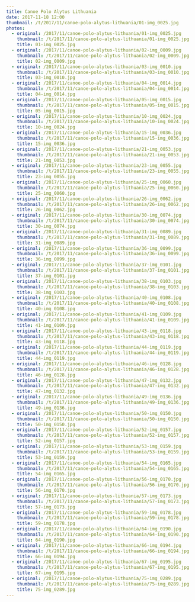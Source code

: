 ```yaml
---
title: Canoe Polo Alytus Lithuania
date: 2017-11-18 12:00
thumbnail: /t/2017/11/canoe-polo-alytus-lithuania/01-img_0025.jpg
photos:
  - original: /2017/11/canoe-polo-alytus-lithuania/01-img_0025.jpg
    thumbnail: /t/2017/11/canoe-polo-alytus-lithuania/01-img_0025.jpg
    title: 01-img_0025.jpg
  - original: /2017/11/canoe-polo-alytus-lithuania/02-img_0009.jpg
    thumbnail: /t/2017/11/canoe-polo-alytus-lithuania/02-img_0009.jpg
    title: 02-img_0009.jpg
  - original: /2017/11/canoe-polo-alytus-lithuania/03-img_0010.jpg
    thumbnail: /t/2017/11/canoe-polo-alytus-lithuania/03-img_0010.jpg
    title: 03-img_0010.jpg
  - original: /2017/11/canoe-polo-alytus-lithuania/04-img_0014.jpg
    thumbnail: /t/2017/11/canoe-polo-alytus-lithuania/04-img_0014.jpg
    title: 04-img_0014.jpg
  - original: /2017/11/canoe-polo-alytus-lithuania/05-img_0015.jpg
    thumbnail: /t/2017/11/canoe-polo-alytus-lithuania/05-img_0015.jpg
    title: 05-img_0015.jpg
  - original: /2017/11/canoe-polo-alytus-lithuania/10-img_0024.jpg
    thumbnail: /t/2017/11/canoe-polo-alytus-lithuania/10-img_0024.jpg
    title: 10-img_0024.jpg
  - original: /2017/11/canoe-polo-alytus-lithuania/15-img_0036.jpg
    thumbnail: /t/2017/11/canoe-polo-alytus-lithuania/15-img_0036.jpg
    title: 15-img_0036.jpg
  - original: /2017/11/canoe-polo-alytus-lithuania/21-img_0053.jpg
    thumbnail: /t/2017/11/canoe-polo-alytus-lithuania/21-img_0053.jpg
    title: 21-img_0053.jpg
  - original: /2017/11/canoe-polo-alytus-lithuania/23-img_0055.jpg
    thumbnail: /t/2017/11/canoe-polo-alytus-lithuania/23-img_0055.jpg
    title: 23-img_0055.jpg
  - original: /2017/11/canoe-polo-alytus-lithuania/25-img_0060.jpg
    thumbnail: /t/2017/11/canoe-polo-alytus-lithuania/25-img_0060.jpg
    title: 25-img_0060.jpg
  - original: /2017/11/canoe-polo-alytus-lithuania/26-img_0062.jpg
    thumbnail: /t/2017/11/canoe-polo-alytus-lithuania/26-img_0062.jpg
    title: 26-img_0062.jpg
  - original: /2017/11/canoe-polo-alytus-lithuania/30-img_0074.jpg
    thumbnail: /t/2017/11/canoe-polo-alytus-lithuania/30-img_0074.jpg
    title: 30-img_0074.jpg
  - original: /2017/11/canoe-polo-alytus-lithuania/31-img_0089.jpg
    thumbnail: /t/2017/11/canoe-polo-alytus-lithuania/31-img_0089.jpg
    title: 31-img_0089.jpg
  - original: /2017/11/canoe-polo-alytus-lithuania/36-img_0099.jpg
    thumbnail: /t/2017/11/canoe-polo-alytus-lithuania/36-img_0099.jpg
    title: 36-img_0099.jpg
  - original: /2017/11/canoe-polo-alytus-lithuania/37-img_0101.jpg
    thumbnail: /t/2017/11/canoe-polo-alytus-lithuania/37-img_0101.jpg
    title: 37-img_0101.jpg
  - original: /2017/11/canoe-polo-alytus-lithuania/38-img_0103.jpg
    thumbnail: /t/2017/11/canoe-polo-alytus-lithuania/38-img_0103.jpg
    title: 38-img_0103.jpg
  - original: /2017/11/canoe-polo-alytus-lithuania/40-img_0108.jpg
    thumbnail: /t/2017/11/canoe-polo-alytus-lithuania/40-img_0108.jpg
    title: 40-img_0108.jpg
  - original: /2017/11/canoe-polo-alytus-lithuania/41-img_0109.jpg
    thumbnail: /t/2017/11/canoe-polo-alytus-lithuania/41-img_0109.jpg
    title: 41-img_0109.jpg
  - original: /2017/11/canoe-polo-alytus-lithuania/43-img_0118.jpg
    thumbnail: /t/2017/11/canoe-polo-alytus-lithuania/43-img_0118.jpg
    title: 43-img_0118.jpg
  - original: /2017/11/canoe-polo-alytus-lithuania/44-img_0119.jpg
    thumbnail: /t/2017/11/canoe-polo-alytus-lithuania/44-img_0119.jpg
    title: 44-img_0119.jpg
  - original: /2017/11/canoe-polo-alytus-lithuania/46-img_0128.jpg
    thumbnail: /t/2017/11/canoe-polo-alytus-lithuania/46-img_0128.jpg
    title: 46-img_0128.jpg
  - original: /2017/11/canoe-polo-alytus-lithuania/47-img_0132.jpg
    thumbnail: /t/2017/11/canoe-polo-alytus-lithuania/47-img_0132.jpg
    title: 47-img_0132.jpg
  - original: /2017/11/canoe-polo-alytus-lithuania/49-img_0136.jpg
    thumbnail: /t/2017/11/canoe-polo-alytus-lithuania/49-img_0136.jpg
    title: 49-img_0136.jpg
  - original: /2017/11/canoe-polo-alytus-lithuania/50-img_0150.jpg
    thumbnail: /t/2017/11/canoe-polo-alytus-lithuania/50-img_0150.jpg
    title: 50-img_0150.jpg
  - original: /2017/11/canoe-polo-alytus-lithuania/52-img_0157.jpg
    thumbnail: /t/2017/11/canoe-polo-alytus-lithuania/52-img_0157.jpg
    title: 52-img_0157.jpg
  - original: /2017/11/canoe-polo-alytus-lithuania/53-img_0159.jpg
    thumbnail: /t/2017/11/canoe-polo-alytus-lithuania/53-img_0159.jpg
    title: 53-img_0159.jpg
  - original: /2017/11/canoe-polo-alytus-lithuania/54-img_0165.jpg
    thumbnail: /t/2017/11/canoe-polo-alytus-lithuania/54-img_0165.jpg
    title: 54-img_0165.jpg
  - original: /2017/11/canoe-polo-alytus-lithuania/56-img_0170.jpg
    thumbnail: /t/2017/11/canoe-polo-alytus-lithuania/56-img_0170.jpg
    title: 56-img_0170.jpg
  - original: /2017/11/canoe-polo-alytus-lithuania/57-img_0173.jpg
    thumbnail: /t/2017/11/canoe-polo-alytus-lithuania/57-img_0173.jpg
    title: 57-img_0173.jpg
  - original: /2017/11/canoe-polo-alytus-lithuania/59-img_0178.jpg
    thumbnail: /t/2017/11/canoe-polo-alytus-lithuania/59-img_0178.jpg
    title: 59-img_0178.jpg
  - original: /2017/11/canoe-polo-alytus-lithuania/64-img_0190.jpg
    thumbnail: /t/2017/11/canoe-polo-alytus-lithuania/64-img_0190.jpg
    title: 64-img_0190.jpg
  - original: /2017/11/canoe-polo-alytus-lithuania/66-img_0194.jpg
    thumbnail: /t/2017/11/canoe-polo-alytus-lithuania/66-img_0194.jpg
    title: 66-img_0194.jpg
  - original: /2017/11/canoe-polo-alytus-lithuania/67-img_0195.jpg
    thumbnail: /t/2017/11/canoe-polo-alytus-lithuania/67-img_0195.jpg
    title: 67-img_0195.jpg
  - original: /2017/11/canoe-polo-alytus-lithuania/75-img_0289.jpg
    thumbnail: /t/2017/11/canoe-polo-alytus-lithuania/75-img_0289.jpg
    title: 75-img_0289.jpg
---
```

